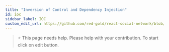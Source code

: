 ```yaml
---
title: "Inversion of Control and Dependency Injection"
id: ioc
sidebar_label: IOC
custom_edit_url: https://github.com/red-gold/react-social-network/blob/v0.7.0/README.md
---
```


 > ⭐️ This page needs help. Please help with your contribution. To start click on edit button.